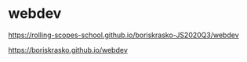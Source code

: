 # webdev

https://rolling-scopes-school.github.io/boriskrasko-JS2020Q3/webdev

https://boriskrasko.github.io/webdev
